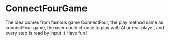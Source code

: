 # ConnectFourGame
The idea comes from famous game ConnectFour, the play method same as connectFour game, the user could choose to play with AI or real player, and every step is read by input :) Have fun!
